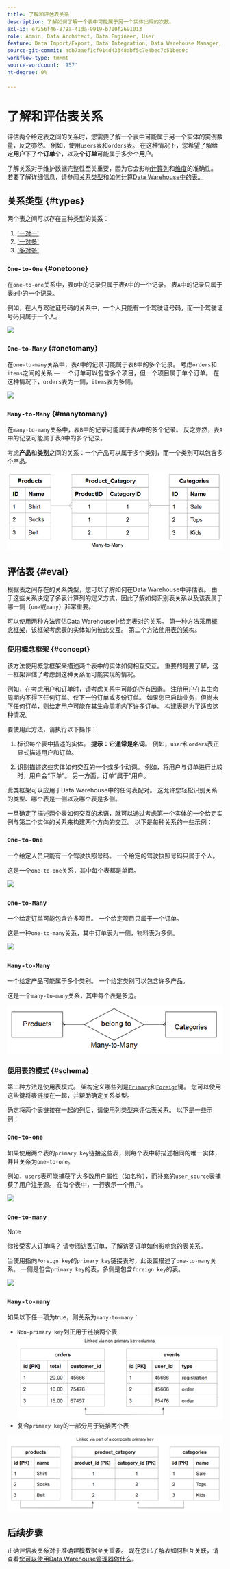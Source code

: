 ```yaml
---
title: 了解和评估表关系
description: 了解如何了解一个表中可能属于另一个实体出现的次数。
exl-id: e7256f46-879a-41da-9919-b700f2691013
role: Admin, Data Architect, Data Engineer, User
feature: Data Import/Export, Data Integration, Data Warehouse Manager, Commerce Tables
source-git-commit: adb7aaef1cf914d43348abf5c7e4bec7c51bed0c
workflow-type: tm+mt
source-wordcount: '957'
ht-degree: 0%

---
```


# 了解和评估表关系

评估两个给定表之间的关系时，您需要了解一个表中可能属于另一个实体的实例数量，反之亦然。 例如，使用`users`表和`orders`表。 在这种情况下，您希望了解给定&#x200B;**用户**&#x200B;下了&#x200B;**个订单**&#x200B;个，以及&#x200B;**个订单**&#x200B;可能属于多少个&#x200B;**用户**。

了解关系对于维护数据完整性至关重要，因为它会影响[计算列](../data-warehouse-mgr/creating-calculated-columns.md)和[维度](../data-warehouse-mgr/manage-data-dimensions-metrics.md)的准确性。 若要了解详细信息，请参阅[关系类型](#types)和[如何计算Data Warehouse中的表。](#eval)

## 关系类型 {#types}

两个表之间可以存在三种类型的关系：

1. [&#39;一对一&#39;](#onetoone)
1. [&#39;一对多&#39;](#onetomany)
1. [&#39;多对多&#39;](#manytomany)

### `One-to-One` {#onetoone}

在`one-to-one`关系中，表`B`中的记录只属于表`A`中的一个记录。 表`A`中的记录只属于表`B`中的一个记录。

例如，在人与驾驶证号码的关系中，一个人只能有一个驾驶证号码，而一个驾驶证号码只属于一个人。

![](../../assets/one-to-one.png)

### `One-to-Many` {#onetomany}

在`one-to-many`关系中，表`A`中的记录可能属于表`B`中的多个记录。 考虑`orders`和`items`之间的关系 — 一个订单可以包含多个项目，但一个项目属于单个订单。 在这种情况下，`orders`表为一侧，`items`表为多侧。

![](../../assets/one-to-many_001.png)

### `Many-to-Many` {#manytomany}

在`many-to-many`关系中，表`B`中的记录可能属于表`A`中的多个记录。 反之亦然，表`A`中的记录可能属于表`B`中的多个记录。

考虑&#x200B;**产品**&#x200B;和&#x200B;**类别**&#x200B;之间的关系：一个产品可以属于多个类别，而一个类别可以包含多个产品。

![](../../assets/many-to-many.png)

## 评估表 {#eval}

根据表之间存在的关系类型，您可以了解如何在Data Warehouse中评估表。 由于这些关系决定了多表计算列的定义方式，因此了解如何识别表关系以及该表属于哪一侧（`one`或`many`）非常重要。

可以使用两种方法评估Data Warehouse中给定表对的关系。 第一种方法采用[概念框架](#concept)，该框架考虑表的实体如何彼此交互。 第二个方法使用[表的架构](#schema)。

### 使用概念框架 {#concept}

该方法使用概念框架来描述两个表中的实体如何相互交互。 重要的是要了解，这一框架评估了考虑到这种关系而可能实现的情况。

例如，在考虑用户和订单时，请考虑关系中可能的所有因素。 注册用户在其生命周期内不得下任何订单、仅下一份订单或多份订单。 如果您已启动业务，但尚未下任何订单，则给定用户可能在其生命周期内下许多订单。 构建表是为了适应这种情况。

要使用此方法，请执行以下操作：

1. 标识每个表中描述的实体。 **提示：它通常是名词**。 例如，`user`和`orders`表正显式描述用户和订单。

1. 识别描述这些实体如何交互的一个或多个动词。 例如，将用户与订单进行比较时，用户会“下单”。 另一方面，订单“属于”用户。

此类框架可以应用于Data Warehouse中的任何表配对。 这允许您轻松识别关系的类型、哪个表是一侧以及哪个表是多侧。

一旦确定了描述两个表如何交互的术语，就可以通过考虑第一个实体的一个给定实例与第二个实体的关系来构建两个方向的交互。 以下是每种关系的一些示例：

### `One-to-One`

一个给定人员只能有一个驾驶执照号码。 一个给定的驾驶执照号码只属于个人。

这是一个`one-to-one`关系，其中每个表都是单面。

![](../../assets/one-to-one3.png)

### `One-to-Many`

一个给定订单可能包含许多项目。 一个给定项目只属于一个订单。

这是一种`one-to-many`关系，其中订单表为一侧，物料表为多侧。

![](../../assets/one-to-many3.png)

### `Many-to-Many`

一个给定产品可能属于多个类别。 一个给定类别可以包含许多产品。

这是一个`many-to-many`关系，其中每个表是多边。

![](../../assets/many-to-many3.png)

### 使用表的模式 {#schema}

第二种方法是使用表模式。 架构定义哪些列是[`Primary`](https://en.wikipedia.org/wiki/Unique_key)和[`Foreign`](https://en.wikipedia.org/wiki/Foreign_key)键。 您可以使用这些键将表链接在一起，并帮助确定关系类型。

确定将两个表链接在一起的列后，请使用列类型来评估表关系。 以下是一些示例：

### `One-to-one`

如果使用两个表的`primary key`链接这些表，则每个表中将描述相同的唯一实体，并且关系为`one-to-one`。

例如，`users`表可能捕获了大多数用户属性（如名称），而补充的`user_source`表捕获了用户注册源。 在每个表中，一行表示一个用户。

![](../../assets/one-to-one1.png)

### `One-to-many`

>[!NOTE]
>
>你接受客人订单吗？ 请参阅[访客订单](../data-warehouse-mgr/guest-orders.md)，了解访客订单如何影响您的表关系。

当使用指向`Foreign key`的`primary key`链接表时，此设置描述了`one-to-many`关系。 一侧是包含`primary key`的表，多侧是包含`foreign key`的表。

![](../../assets/one-to-many1.png)

### `Many-to-many`

如果以下任一项为true，则关系为`many-to-many`：

* `Non-primary key`列正用于链接两个表
  ![](../../assets/many-to-many1.png)
* 复合`primary key`的一部分用于链接两个表

![](../../assets/many-to-mnay2.png)

## 后续步骤

正确评估表关系对于准确建模数据至关重要。 现在您已了解表如何相互关联，请查看[您可以使用Data Warehouse管理器做什么](../data-warehouse-mgr/tour-dwm.md)。
